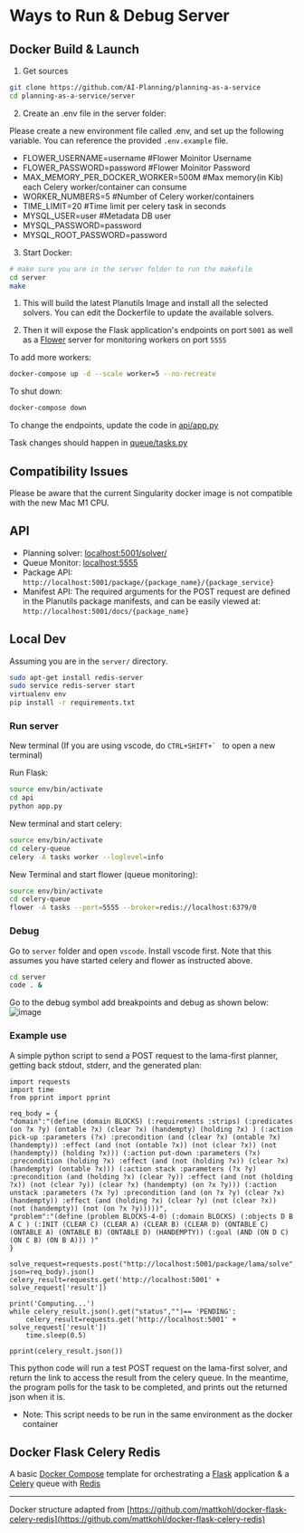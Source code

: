 # Ways to Run & Debug Server


## Docker Build & Launch

1. Get sources

```bash
git clone https://github.com/AI-Planning/planning-as-a-service
cd planning-as-a-service/server
```

2. Create an .env file in the server folder:

Please create a new environment file called .env, and set up the following variable. You can reference the provided `.env.example` file.

* FLOWER_USERNAME=username #Flower Moinitor Username
* FLOWER_PASSWORD=password #Flower Moinitor Password
* MAX_MEMORY_PER_DOCKER_WORKER=500M #Max memory(in Kib) each Celery worker/container can consume
* WORKER_NUMBERS=5 #Number of Celery worker/containers
* TIME_LIMIT=20 #Time limit per celery task in seconds
* MYSQL_USER=user #Metadata DB user
* MYSQL_PASSWORD=password
* MYSQL_ROOT_PASSWORD=password

3. Start Docker:

```bash
# make sure you are in the server folder to run the makefile
cd server
make
```

1. This will build the latest Planutils Image and install all the selected solvers. You can edit the Dockerfile to update the available solvers.

2. Then it will expose the Flask application's endpoints on port `5001` as well as a [Flower](https://github.com/mher/flower) server for monitoring workers on port `5555`

To add more workers:

```bash
docker-compose up -d --scale worker=5 --no-recreate
```

To shut down:

```bash
docker-compose down
```
To change the endpoints, update the code in [api/app.py](api/app.py)

Task changes should happen in [queue/tasks.py](celery-queue/tasks.py)


## Compatibility Issues
Please be aware that the current Singularity docker image is not compatible with the new Mac M1 CPU.


## API

- Planning solver: [localhost:5001/solver/](http://localhost:5001/solver/)
- Queue Monitor: [localhost:5555](http://localhost:5555)
- Package API: `http://localhost:5001/package/{package_name}/{package_service}`
- Manifest API: The required arguments for the POST request are defined in the Planutils package manifests, and can be easily viewed at: `http://localhost:5001/docs/{package_name}`

## Local Dev

Assuming you are in the `server/` directory.

```bash
sudo apt-get install redis-server
sudo service redis-server start
virtualenv env
pip install -r requirements.txt
```

### Run server

New terminal (If you are using vscode, do ```CTRL+SHIFT+` ``` to open a new terminal)

Run Flask:

```bash
source env/bin/activate
cd api
python app.py
```

New terminal and start celery:

```bash
source env/bin/activate
cd celery-queue
celery -A tasks worker --loglevel=info
```

New Terminal and start flower (queue monitoring):

```bash
source env/bin/activate
cd celery-queue
flower -A tasks --port=5555 --broker=redis://localhost:6379/0
```

### Debug

Go to `server` folder and open `vscode`. Install vscode first. Note that this assumes you have started celery and flower as instructed above.

```bash
cd server
code . &
```

Go to the debug symbol add breakpoints and debug as shown below:
![image](https://github.com/AI-Planning/planning-as-a-service/blob/master/docs/videos/debug.gif)


### Example use

A simple python script to send a POST request to the lama-first planner, getting back stdout, stderr, and the generated plan:

```
import requests
import time
from pprint import pprint

req_body = {
"domain":"(define (domain BLOCKS) (:requirements :strips) (:predicates (on ?x ?y) (ontable ?x) (clear ?x) (handempty) (holding ?x) ) (:action pick-up :parameters (?x) :precondition (and (clear ?x) (ontable ?x) (handempty)) :effect (and (not (ontable ?x)) (not (clear ?x)) (not (handempty)) (holding ?x))) (:action put-down :parameters (?x) :precondition (holding ?x) :effect (and (not (holding ?x)) (clear ?x) (handempty) (ontable ?x))) (:action stack :parameters (?x ?y) :precondition (and (holding ?x) (clear ?y)) :effect (and (not (holding ?x)) (not (clear ?y)) (clear ?x) (handempty) (on ?x ?y))) (:action unstack :parameters (?x ?y) :precondition (and (on ?x ?y) (clear ?x) (handempty)) :effect (and (holding ?x) (clear ?y) (not (clear ?x)) (not (handempty)) (not (on ?x ?y)))))",
"problem":"(define (problem BLOCKS-4-0) (:domain BLOCKS) (:objects D B A C ) (:INIT (CLEAR C) (CLEAR A) (CLEAR B) (CLEAR D) (ONTABLE C) (ONTABLE A) (ONTABLE B) (ONTABLE D) (HANDEMPTY)) (:goal (AND (ON D C) (ON C B) (ON B A))) )"
}

solve_request=requests.post("http://localhost:5001/package/lama/solve", json=req_body).json()
celery_result=requests.get('http://localhost:5001' + solve_request['result'])

print('Computing...')
while celery_result.json().get("status","")== 'PENDING':
    celery_result=requests.get('http://localhost:5001' + solve_request['result'])
    time.sleep(0.5)

pprint(celery_result.json())
```

This python code will run a test POST request on the lama-first solver, and return the link to access the result from the celery queue. In the meantime, the program 
polls for the task to be completed, and prints out the returned json when it is. 

* Note: This script needs to be run in the same environment as the docker container


## Docker Flask Celery Redis

A basic [Docker Compose](https://docs.docker.com/compose/) template for orchestrating a [Flask](http://flask.pocoo.org/) application & a [Celery](http://www.celeryproject.org/) queue with [Redis](https://redis.io/)

---

Docker structure adapted from [https://github.com/mattkohl/docker-flask-celery-redis](https://github.com/mattkohl/docker-flask-celery-redis)
